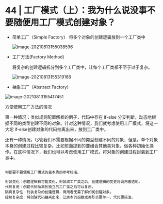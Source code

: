 # 44 | 工厂模式（上）：我为什么说没事不要随便用工厂模式创建对象？
- 简单工厂（Simple Factory）
  将多个对象的创建逻辑放到一个工厂类中

  ![image-20210813155038596](C:\Users\Administrator\AppData\Roaming\Typora\typora-user-images\image-20210813155038596.png)

- 工厂方法(Factory Method）

  将复杂的创建逻辑拆分到多个工厂类中，让每个工厂类都不至于过于复杂。

  ![image-20210813155319166](C:\Users\Administrator\AppData\Roaming\Typora\typora-user-images\image-20210813155319166.png)

- 抽象工厂（Abstract Factory）

  

![image-20210813155417451](C:\Users\Administrator\AppData\Roaming\Typora\typora-user-images\image-20210813155417451.png)



方便使用工厂方法的情况

第一种情况：类似规则配置解析的例子，代码中存在 if-else 分支判断，动态地根据不同的类型创建不同的对象。针对这种情况，我们就考虑使用工厂模式，将这一大坨 if-else创建对象的代码抽离出来，放到工厂类中。

还有一种情况，尽管我们不需要根据不同的类型创建不同的对象，但是，单个对象本身的创建过程比较复杂，比如前面提到的要组合其他类对象，做各种初始化操作。在这种情况下，我们也可以考虑使用工厂模式，将对象的创建过程封装到工厂类中。



```

判断要不要使用工厂模式的最本质的参考标准。

封装变化：创建逻辑有可能变化，封装成工厂类之后，创建逻辑的变更对调用者透明。
代码复用：创建代码抽离到独立的工厂类之后可以复用。
隔离复杂性：封装复杂的创建逻辑，调用者无需了解如何创建对象。
控制复杂度：将创建代码抽离出来，让原本的函数或类职责更单一，代码更简洁。

```